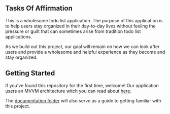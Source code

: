 ## Tasks Of Affirmation

This is a wholesome todo list application. The purpose of this application is to help users stay
organized in their day-to-day lives without feeling the pressure or guilt that can sometimes arise
from tradition todo list applications.

As we build out this project, our goal will remain on how we can look after users and provide a
wholesome and helpful experience as they become and stay organized.

## Getting Started

If you've found this repository for the first time, welcome! Our application users an MVVM
architecture witch you can read about [here](documentation/Architecture.md).

The [documentation folder](documentation) will also serve as a guide to getting familiar with  
this project.